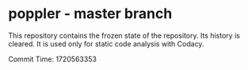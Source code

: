 # poppler - master branch

This repository contains the frozen state of the repository.
Its history is cleared. It is used only for static code
analysis with Codacy.

Commit Time: 1720563353